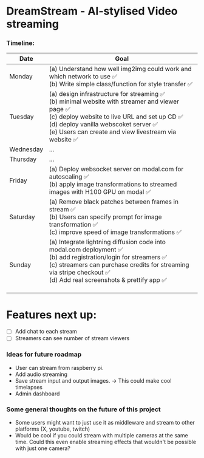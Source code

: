 # DreamStream - AI-stylised Video streaming


### Timeline:

| Date | Goal |
|------|-----------|
| Monday | (a) Understand how well img2img could work and which network to use ✅</br>(b) Write simple class/function for style transfer ✅ |
| Tuesday | (a) design infrastructure for streaming ✅</br>(b) minimal website with streamer and viewer page ✅</br>(c) deploy website to live URL and set up CD ✅</br>(d) deploy vanilla webscoket server ✅</br>(e) Users can create and view livestream via website ✅ |
| Wednesday | ... |
| Thursday | ... |
| Friday | (a) Deploy websocket server on modal.com for autoscaling ✅</br>(b) apply image transformations to streamed images with H100 GPU on modal ✅|
| Saturday | (a) Remove black patches between frames in stream ✅</br>(b) Users can specify prompt for image transformation ✅</br>(c) improve speed of image transformations ✅</br> |
| Sunday | (a) Integrate lightning diffusion code into modal.com deployment ✅</br>(b) add registration/login for streamers ✅</br>(c) streamers can purchase credits for streaming via stripe checkout ✅</br>(d) Add real screenshots & prettify app ✅</br></br> |


# Features next up:

- [ ] Add chat to each stream
- [ ] Streamers can see number of stream viewers

### Ideas for future roadmap

- User can stream from raspberry pi.
- Add audio streaming
- Save stream input and output images. -> This could make cool timelapses
- Admin dashboard

### Some general thoughts on the future of this project

- Some users might want to just use it as middleware and stream to other platforms (X, youtube, twitch)
- Would be cool if you could stream with multiple cameras at the same time. Could this even enable streaming effects that wouldn't be possible with just one camera?
